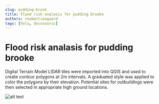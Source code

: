 ```yaml
---
slug: pudding-brook
title: Flood risk analasis for pudding brooke
authors: reubenliengaard
tags: [hola, docusaurus]
---
```


# Flood risk analasis for pudding brooke

Digital Terrain Model LIDAR tiles were imported into QGIS and used to create contour polygons at 2m intervals. A graduated style was applied to color the polygons by their elevation. Potential sites for outbuildings were then selected in appropriate high ground locations.

![alt text](/src/static/img/pudding-brook.jpg "Price Paid Style")